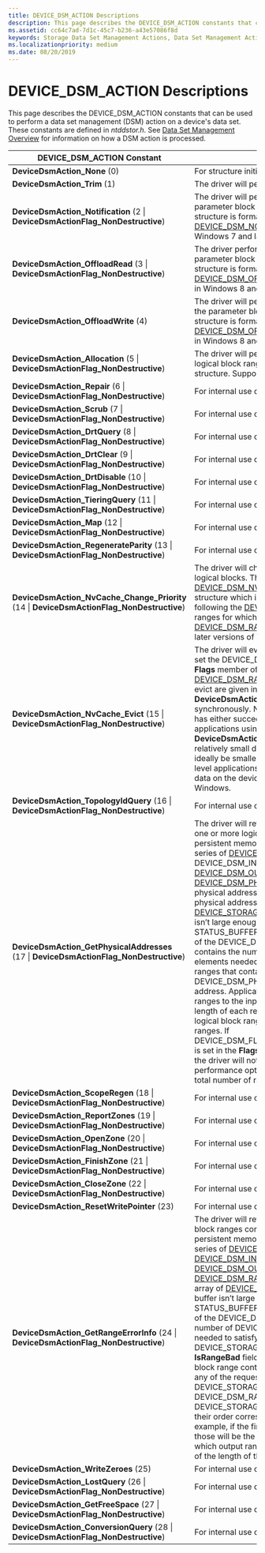 ```yaml
---
title: DEVICE_DSM_ACTION Descriptions
description: This page describes the DEVICE_DSM_ACTION constants that can be used to perform a data set management (DSM) action on a device's data-set attributes.
ms.assetid: cc64c7ad-7d1c-45c7-b236-a43e57086f8d
keywords: Storage Data Set Management Actions, Data Set Management Actions, DSM Actions
ms.localizationpriority: medium
ms.date: 08/20/2019
---
```


# DEVICE_DSM_ACTION Descriptions

This page describes the DEVICE_DSM_ACTION constants that can be used to perform a data set management (DSM) action on a device's data set. These constants are defined in *ntddstor.h*. See [Data Set Management Overview](data-set-management-overview.md) for information on how a DSM action is processed.

| DEVICE_DSM_ACTION Constant | Description |
| -------------------------- | ----------- |
| **DeviceDsmAction_None** (0) | For structure initialization purposes only. |
| **DeviceDsmAction_Trim** (1) | The driver will perform a trim operation. |
| **DeviceDsmAction_Notification** (2 \| **DeviceDsmActionFlag_NonDestructive**) | The driver will perform a notification operation. For this action, the parameter block immediately following the [DEVICE_DSM_INPUT](https://docs.microsoft.com/windows-hardware/drivers/ddi/content/ntddstor/ns-ntddstor-_device_manage_data_set_attributes) structure is formatted as a [DEVICE_DSM_NOTIFICATION_PARAMETERS](https://docs.microsoft.com/windows-hardware/drivers/ddi/content/ntddstor/ns-ntddstor-_device_dsm_notification_parameters) structure. Supported in Windows 7 and later versions of Windows. |
| **DeviceDsmAction_OffloadRead** (3 \| **DeviceDsmActionFlag_NonDestructive**) | The driver performs an offload read operation. For this action, the parameter block immediately following the [DEVICE_DSM_INPUT](https://docs.microsoft.com/windows-hardware/drivers/ddi/content/ntddstor/ns-ntddstor-_device_manage_data_set_attributes) structure is formatted as a [DEVICE_DSM_OFFLOAD_READ_PARAMETERS](https://docs.microsoft.com/windows-hardware/drivers/ddi/content/ntddstor/ns-ntddstor-_device_dsm_offload_read_parameters) structure. Supported in Windows 8 and later versions of Windows. |
| **DeviceDsmAction_OffloadWrite** (4) | The driver will perform an offload write operation. For this action, the parameter block immediately following the [DEVICE_DSM_INPUT](https://docs.microsoft.com/windows-hardware/drivers/ddi/content/ntddstor/ns-ntddstor-_device_manage_data_set_attributes) structure is formatted as a [DEVICE_DSM_OFFLOAD_WRITE_PARAMETERS](https://docs.microsoft.com/windows-hardware/drivers/ddi/content/ntddstor/ns-ntddstor-_device_dsm_offload_write_parameters) structure. Supported in Windows 8 and later versions of Windows. |
| **DeviceDsmAction_Allocation** (5 \| **DeviceDsmActionFlag_NonDestructive**) | The driver will perform a logical block provisioning operation. The logical block range is specified in a single [DEVICE_DSM_RANGE](https://docs.microsoft.com/windows-hardware/drivers/ddi/content/ntddstor/ns-ntddstor-_device_data_set_range) structure. Supported in Windows 8 and later versions of Windows. |
| **DeviceDsmAction_Repair** (6 \| **DeviceDsmActionFlag_NonDestructive**) | For internal use only. |
| **DeviceDsmAction_Scrub** (7 \| **DeviceDsmActionFlag_NonDestructive**) | For internal use only. |
| **DeviceDsmAction_DrtQuery** (8 \| **DeviceDsmActionFlag_NonDestructive**) | For internal use only. |
| **DeviceDsmAction_DrtClear** (9 \| **DeviceDsmActionFlag_NonDestructive**) | For internal use only. |
| **DeviceDsmAction_DrtDisable** (10 \| **DeviceDsmActionFlag_NonDestructive**) | For internal use only. |
| **DeviceDsmAction_TieringQuery** (11 \| **DeviceDsmActionFlag_NonDestructive**) | For internal use only. |
| **DeviceDsmAction_Map** (12 \| **DeviceDsmActionFlag_NonDestructive**) | For internal use only. |
| **DeviceDsmAction_RegenerateParity** (13 \| **DeviceDsmActionFlag_NonDestructive**) | For internal use only. |
| **DeviceDsmAction_NvCache_Change_Priority** (14 \| **DeviceDsmActionFlag_NonDestructive**) | The driver will change the caching priority of specified ranges of logical blocks. The new target priority is set in a [DEVICE_DSM_NVCACHE_CHANGE_PRIORITY_PARAMETERS](https://docs.microsoft.com/windows-hardware/drivers/ddi/content/ntddstor/ns-ntddstor-_device_dsm_nvcache_change_priority_parameters) structure which is located in the parameter block immediately following the [DEVICE_DSM_INPUT](https://docs.microsoft.com/windows-hardware/drivers/ddi/content/ntddstor/ns-ntddstor-_device_manage_data_set_attributes) structure. The logical block ranges for which to change priority are given in one or more [DEVICE_DSM_RANGE](https://docs.microsoft.com/windows-hardware/drivers/ddi/content/ntddstor/ns-ntddstor-_device_data_set_range) structures. Supported in Windows 8.1 and later versions of Windows. |
| **DeviceDsmAction_NvCache_Evict** (15 \| **DeviceDsmActionFlag_NonDestructive**) | The driver will evict data from the caching medium. To evict all data, set the DEVICE_DSM_FLAG_ENTIRE_DATA_SET_RANGE flag in the **Flags** member of [DEVICE_DSM_INPUT](https://docs.microsoft.com/windows-hardware/drivers/ddi/content/ntddstor/ns-ntddstor-_device_manage_data_set_attributes) and do not include any [DEVICE_DSM_RANGE](https://docs.microsoft.com/windows-hardware/drivers/ddi/content/ntddstor/ns-ntddstor-_device_data_set_range) structures. Specific logical block ranges to evict are given in one or more [DEVICE_DSM_RANGE](https://docs.microsoft.com/windows-hardware/drivers/ddi/content/ntddstor/ns-ntddstor-_device_data_set_range) structures. The **DeviceDsmAction_NvCache_Evict** action is executed synchronously. No other actions are serviced until the evict action has either succeeded or failed. In order to limit its impact on applications using the device, each **DeviceDsmAction_NvCache_Evict** action issued should include relatively small data ranges. They should not exceed 10 MB and ideally be smaller than 2 MB. This will minimize the chance that user level applications will experience noticeable delays when accessing data on the device. Supported in Windows 8.1 and later versions of Windows. |
| **DeviceDsmAction_TopologyIdQuery** (16 \| **DeviceDsmActionFlag_NonDestructive**) | For internal use only. |
| **DeviceDsmAction_GetPhysicalAddresses** (17 \| **DeviceDsmActionFlag_NonDestructive**) | The driver will return the physical address ranges that correspond to one or more logical block ranges. This action is only supported on persistent memory disks. The logical block ranges are specified as a series of [DEVICE_DSM_RANGE](https://docs.microsoft.com/windows-hardware/drivers/ddi/content/ntddstor/ns-ntddstor-_device_data_set_range) structures immediately following the DEVICE_DSM_INPUT structure. The output consists of a [DEVICE_DSM_OUTPUT](https://docs.microsoft.com/windows-hardware/drivers/ddi/content/ntddstor/ns-ntddstor-_device_manage_data_set_attributes_output) structure, followed by padding and then a [DEVICE_DSM_PHYSICAL_ADDRESSES_OUTPUT](https://docs.microsoft.com/windows-hardware/drivers/ddi/content/ntddstor/ns-ntddstor-_device_dsm_physical_addresses_output) structure with the physical address ranges requested in the output block. Each physical address range is returned in a [DEVICE_STORAGE_ADDRESS_RANGE](https://docs.microsoft.com/windows-hardware/drivers/ddi/content/ntddstor/ns-ntddstor-_device_storag_address_range) structure. If the output buffer isn’t large enough to hold all the data, the DSM returns STATUS_BUFFER_OVERFLOW and the **TotalNumberOfRanges** field of the DEVICE_DSM_PHYSICAL_ADDRESSES_OUTPUT structure contains the number of DEVICE_STORAGE_ADDRESS_RANGE elements needed to satisfy the request. Any physical address ranges that contain a memory error will have DEVICE_DSM_PHYSICAL_ADDRESS_HAS_MEMORY_ERROR as its address. Applications can map the returned physical address ranges to the input logical block ranges by keeping track of the length of each returned physical address range. Note that a single logical block range can correspond to many physical address ranges. If DEVICE_DSM_FLAG_PHYSICAL_ADDRESSES_OMIT_TOTAL_RANGES is set in the **Flags** field of the [DEVICE_DSM_INPUT](https://docs.microsoft.com/windows-hardware/drivers/ddi/content/ntddstor/ns-ntddstor-_device_manage_data_set_attributes) structure, then the driver will not compute **TotalNumberOfRanges**. This is a performance optimization for callers that don’t need to know the total number of ranges. |
| **DeviceDsmAction_ScopeRegen** (18 \| **DeviceDsmActionFlag_NonDestructive**) | For internal use only. |
| **DeviceDsmAction_ReportZones** (19 \| **DeviceDsmActionFlag_NonDestructive**) | For internal use only. |
| **DeviceDsmAction_OpenZone** (20 \| **DeviceDsmActionFlag_NonDestructive**) | For internal use only. |
| **DeviceDsmAction_FinishZone** (21 \| **DeviceDsmActionFlag_NonDestructive**) | For internal use only. |
| **DeviceDsmAction_CloseZone** (22 \| **DeviceDsmActionFlag_NonDestructive**) | For internal use only. |
| **DeviceDsmAction_ResetWritePointer** (23) | For internal use only. |
| **DeviceDsmAction_GetRangeErrorInfo** (24 \| **DeviceDsmActionFlag_NonDestructive**) | The driver will return information about whether one or more logical block ranges contain any media errors. This is only supported on persistent memory disks. The logical block ranges are specified as a series of [DEVICE_DSM_RANGE](https://docs.microsoft.com/windows-hardware/drivers/ddi/content/ntddstor/ns-ntddstor-_device_data_set_range) structures immediately following the [DEVICE_DSM_INPUT](https://docs.microsoft.com/windows-hardware/drivers/ddi/content/ntddstor/ns-ntddstor-_device_manage_data_set_attributes) structure. The output consists of a [DEVICE_DSM_OUTPUT](https://docs.microsoft.com/windows-hardware/drivers/ddi/content/ntddstor/ns-ntddstor-_device_manage_data_set_attributes_output) structure, followed by padding and by a [DEVICE_DSM_RANGE_ERROR_OUTPUT](https://docs.microsoft.com/windows-hardware/drivers/ddi/content/ntddstor/ns-ntddstor-_device_dsm_range_error_output)) structure which holds an array of [DEVICE_STORAGE_RANGE_ATTRIBUTES](https://docs.microsoft.com/windows-hardware/drivers/ddi/content/ntddstor/ns-ntddstor-_device_storage_range_attributes). If the output buffer isn’t large enough to hold all the data, the DSM returns STATUS_BUFFER_OVERFLOW and the **TotalNumberOfRanges** field of the DEVICE_DSM_RANGE_ERROR_OUTPUT structure contains the number of DEVICE_STORAGE_RANGE_ATTRIBUTES elements needed to satisfy the request. Each DEVICE_STORAGE_RANGE_ATTRIBUTES structure contains an **IsRangeBad** field. The driver sets that field to 1 when the logical block range contains a media error. If there are no media errors in any of the requested ranges, the driver sets DEVICE_STORAGE_NO_ERRORS in the Flags field of DEVICE_DSM_RANGE_ERROR_OUTPUT. The elements of the DEVICE_STORAGE_RANGE_ATTRIBUTES array are sorted so that their order corresponds to the order of the input ranges. For example, if the first input range was broken into 3 output ranges, those will be the first 3 ranges in the array. The caller can learn which output ranges correspond to an input range by keeping track of the length of the output ranges. |
| **DeviceDsmAction_WriteZeroes** (25) | For internal use only. |
| **DeviceDsmAction_LostQuery** (26 \| **DeviceDsmActionFlag_NonDestructive**) | For internal use only. |
| **DeviceDsmAction_GetFreeSpace** (27 \| **DeviceDsmActionFlag_NonDestructive**) | For internal use only. |
| **DeviceDsmAction_ConversionQuery** (28 \| **DeviceDsmActionFlag_NonDestructive**) | For internal use only. |
